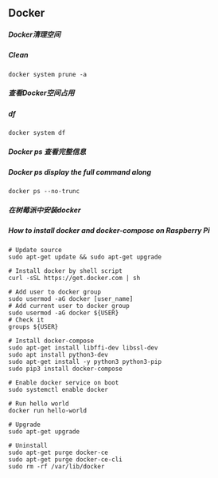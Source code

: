 ## Docker

##### Docker清理空间
##### Clean

```
docker system prune -a
```

##### 查看Docker空间占用
##### df

```
docker system df
```

##### Docker ps 查看完整信息
##### Docker ps display the full command along

```
docker ps --no-trunc
```

##### 在树莓派中安装docker
##### How to install docker and docker-compose on Raspberry Pi
```
# Update source
sudo apt-get update && sudo apt-get upgrade

# Install docker by shell script
curl -sSL https://get.docker.com | sh

# Add user to docker group
sudo usermod -aG docker [user_name]
# Add current user to docker group
sudo usermod -aG docker ${USER}
# Check it
groups ${USER}

# Install docker-compose
sudo apt-get install libffi-dev libssl-dev
sudo apt install python3-dev
sudo apt-get install -y python3 python3-pip
sudo pip3 install docker-compose

# Enable docker service on boot
sudo systemctl enable docker

# Run hello world
docker run hello-world

# Upgrade
sudo apt-get upgrade

# Uninstall
sudo apt-get purge docker-ce
sudo apt-get purge docker-ce-cli
sudo rm -rf /var/lib/docker
```